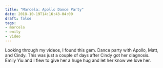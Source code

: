 ```yaml
---
title: "Marcela: Apollo Dance Party"
date: 2018-10-19T14:16:43-04:00
draft: false
tags:
- marcela
- emily
- video
---
```


Looking through my videos, I found this gem. Dance party with Apollo, Matt, and Cindy. This was just a couple of days after Cindy got her diagnosis. Emily Yiu and I flew to give her a huge hug and let her know we love her.
